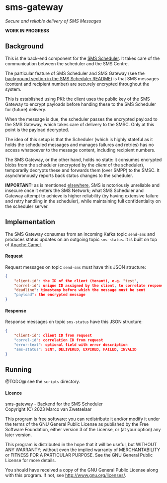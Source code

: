 # sms-gateway

_Secure and reliable delivery of SMS Messages_

**WORK IN PROGRESS**


## Background

This is the back-end component for the [SMS Scheduler](https://github.com/zwets/sms-scheduler).
It takes care of the communication between the scheduler and the SMS Centre.

The particular feature of SMS Scheduler and SMS Gateway (see the 
[background section in the SMS Scheduler README](https://github.com/zwets/sms-scheduler#background))
is that SMS messages (content and recipient number) are securely
encrypted throughout the system.

This is established using PKI: the client uses the public key of the
SMS Gateway to encrypt payloads before handing these to the SMS Scheduler
for (future) delivery.

When the message is due, the scheduler passes the encrypted payload to
the SMS Gateway, which takes care of delivery to the SMSC.  Only at this
point is the payload decrypted.

The idea of this setup is that the Scheduler (which is highly stateful
as it holds the scheduled messages and manages failures and retries) has
no access whatsoever to the message content, including recipient numbers.

The SMS Gateway, or the other hand, holds no state: it consumes encrypted
blobs from the scheduler (encrypted by the _client_ of the scheduler),
temporarily decrypts these and forwards them (over SMPP) to the SMSC.  It
asynchronously reports back status changes to the scheduler.

**IMPORTANT:** as is mentioned [elsewhere](https://camel.apache.org/components/next/smpp-component.html),
SMS is notoriously unreliable and insecure once it enters the SMS Network;
what SMS Scheduler and Gateway attempt to achieve is higher reliability
(by having extensive failure and retry handling in the scheduler), while
maintaining full confidentiality on the scheduler server.


## Implementation

The SMS Gateway consumes from an incoming Kafka topic `send-sms` and produces
status updates on an outgoing topic `sms-status`.  It is built on top of
[Apache Camel](https://camel.apache.org).

#### Request

Request messages on topic `send-sms` must have this JSON structure:

```json
{
    "client-id": the ID of the client (tenant), e.g. "test",
    "correl-id": unique ID assigned by the client, to correlate response
    "deadline": timestamp before which the message must be sent
    "payload": the encrypted message 
}
```

#### Response

Response messages on topic `sms-status` have this JSON structure:

```json
{
    "client-id": client ID from request
    "correl-id": correlation ID from request
    "error-text": optional field with error description
    "sms-status": SENT, DELIVERED, EXPIRED, FAILED, INVALID
}
```


## Running

@TODO@ see the `scripts` directory.


#### Licence

sms-gateway - Backend for the SMS Scheduler  
Copyright (C) 2023  Marco van Zwetselaar

This program is free software: you can redistribute it and/or modify
it under the terms of the GNU General Public License as published by
the Free Software Foundation, either version 3 of the License, or
(at your option) any later version.

This program is distributed in the hope that it will be useful,
but WITHOUT ANY WARRANTY; without even the implied warranty of
MERCHANTABILITY or FITNESS FOR A PARTICULAR PURPOSE.  See the
GNU General Public License for more details.

You should have received a copy of the GNU General Public License
along with this program.  If not, see <http://www.gnu.org/licenses/>.


